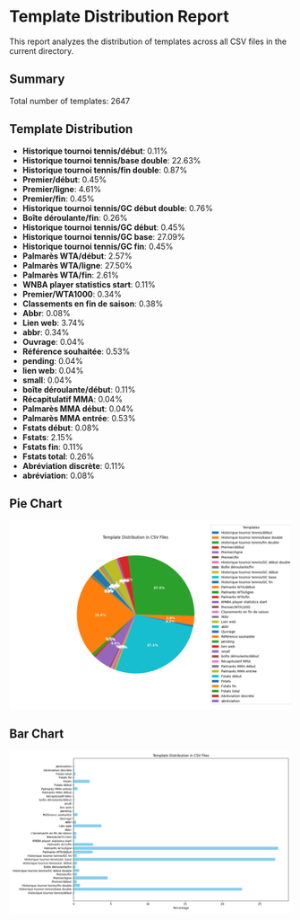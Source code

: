 # Template Distribution Report
This report analyzes the distribution of templates across all CSV files in the current directory.

## Summary
Total number of templates: 2647

## Template Distribution
- **Historique tournoi tennis/début**: 0.11%
- **Historique tournoi tennis/base double**: 22.63%
- **Historique tournoi tennis/fin double**: 0.87%
- **Premier/début**: 0.45%
- **Premier/ligne**: 4.61%
- **Premier/fin**: 0.45%
- **Historique tournoi tennis/GC début double**: 0.76%
- **Boîte déroulante/fin**: 0.26%
- **Historique tournoi tennis/GC début**: 0.45%
- **Historique tournoi tennis/GC base**: 27.09%
- **Historique tournoi tennis/GC fin**: 0.45%
- **Palmarès WTA/début**: 2.57%
- **Palmarès WTA/ligne**: 27.50%
- **Palmarès WTA/fin**: 2.61%
- **WNBA player statistics start**: 0.11%
- **Premier/WTA1000**: 0.34%
- **Classements en fin de saison**: 0.38%
- **Abbr**: 0.08%
- **Lien web**: 3.74%
- **abbr**: 0.34%
- **Ouvrage**: 0.04%
- **Référence souhaitée**: 0.53%
- **pending**: 0.04%
- **lien web**: 0.04%
- **small**: 0.04%
- **boîte déroulante/début**: 0.11%
- **Récapitulatif MMA**: 0.04%
- **Palmarès MMA début**: 0.04%
- **Palmarès MMA entrée**: 0.53%
- **Fstats début**: 0.08%
- **Fstats**: 2.15%
- **Fstats fin**: 0.11%
- **Fstats total**: 0.26%
- **Abréviation discrète**: 0.11%
- **abréviation**: 0.08%

## Pie Chart
![Template Distribution Pie Chart](template_distribution_pie_chart.png)

## Bar Chart
![Template Distribution Bar Chart](template_distribution_bar_chart.png)
